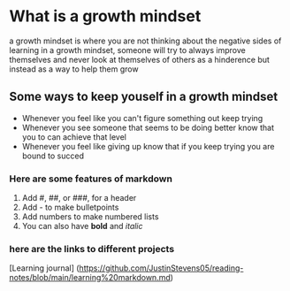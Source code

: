 # What is a growth mindset
a growth mindset is where you are not thinking about the negative sides of learning
in a growth mindset, someone will try to always improve themselves and never look at themselves of others
as a hinderence but instead as a way to help them grow

## Some ways to keep youself in a growth mindset
- Whenever you feel like you can't figure something out keep trying
- Whenever you see someone that seems to be doing better know that you to can achieve that level
- Whenever you feel like giving up know that if you keep trying you are bound to succed

### Here are some features of markdown
1. Add #, ##, or ###, for a header
2. Add - to make bulletpoints
3. Add numbers to make numbered lists
4. You can also have **bold** and _italic_

### here are the links to different projects
[Learning journal] (https://github.com/JustinStevens05/reading-notes/blob/main/learning%20markdown.md)
